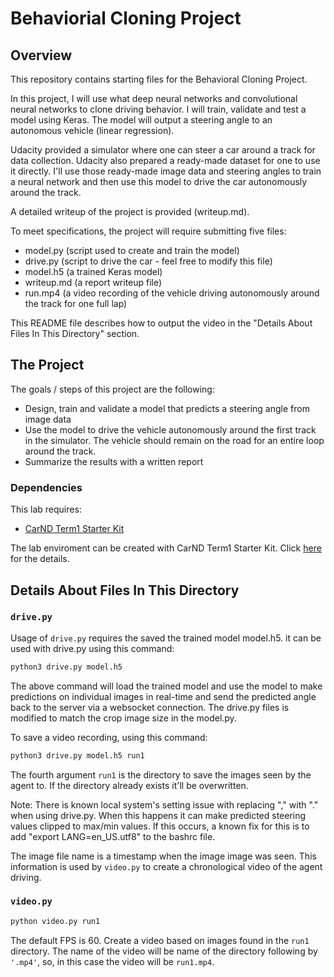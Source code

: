 # Behaviorial Cloning Project

Overview
---
This repository contains starting files for the Behavioral Cloning Project.

In this project, I will use what deep neural networks and convolutional neural networks to clone driving behavior. I will train, validate and test a model using Keras. The model will output a steering angle to an autonomous vehicle (linear regression).

Udacity provided a simulator where one can steer a car around a track for data collection. Udacity also prepared a ready-made dataset for one to use it directly. I'll use those ready-made image data and steering angles to train a neural network and then use this model to drive the car autonomously around the track.

A detailed writeup of the project is provided (writeup.md).

To meet specifications, the project will require submitting five files:
* model.py (script used to create and train the model)
* drive.py (script to drive the car - feel free to modify this file)
* model.h5 (a trained Keras model)
* writeup.md (a report writeup file)
* run.mp4 (a video recording of the vehicle driving autonomously around the track for one full lap)

This README file describes how to output the video in the "Details About Files In This Directory" section.

The Project
---
The goals / steps of this project are the following:
* Design, train and validate a model that predicts a steering angle from image data
* Use the model to drive the vehicle autonomously around the first track in the simulator. The vehicle should remain on the road for an entire loop around the track.
* Summarize the results with a written report

### Dependencies
This lab requires:

* [CarND Term1 Starter Kit](https://github.com/udacity/CarND-Term1-Starter-Kit)

The lab enviroment can be created with CarND Term1 Starter Kit. Click [here](https://github.com/udacity/CarND-Term1-Starter-Kit/blob/master/README.md) for the details.

## Details About Files In This Directory

### `drive.py`

Usage of `drive.py` requires the saved the trained model model.h5. it can be used with drive.py using this command:

```sh
python3 drive.py model.h5
```

The above command will load the trained model and use the model to make predictions on individual images in real-time and send the predicted angle back to the server via a websocket connection. The drive.py files is modified to match the crop image size in the model.py.

To save a video recording, using this command:
```sh
python3 drive.py model.h5 run1
```
The fourth argument `run1` is the directory to save the images seen by the agent to. If the directory already exists it'll be overwritten.

Note: There is known local system's setting issue with replacing "," with "." when using drive.py. When this happens it can make predicted steering values clipped to max/min values. If this occurs, a known fix for this is to add "export LANG=en_US.utf8" to the bashrc file.

The image file name is a timestamp when the image image was seen. This information is used by `video.py` to create a chronological video of the agent driving.

### `video.py`

```sh
python video.py run1
```
The default FPS is 60.
Create a video based on images found in the `run1` directory. The name of the video will be name of the directory following by `'.mp4'`, so, in this case the video will be `run1.mp4`.
